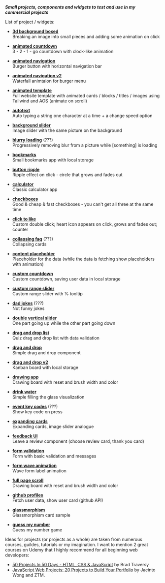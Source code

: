 ***Small projects, components and widgets to test and use in my commercial projects***


List of project / widgets:

- **[3d background boxed](https://nsokolov114.github.io/components-and-widgets/3d-background-boxes/)**  
Breaking an image into small pieces and adding some animation on click

- **[animated countdown](https://nsokolov114.github.io/components-and-widgets/animated-countdown/)**  
3 - 2 - 1 - go countdown with clock-like animation

- **[animated navigation](https://nsokolov114.github.io/components-and-widgets/animated-navigation/)**  
Burger button with horizontal navigation bar

- **[animated navigation v2](https://nsokolov114.github.io/components-and-widgets/animated-navigation-2/)**  
Waterfall animtaion for burger menu

- **[animated template](https://nsokolov114.github.io/components-and-widgets/animated-template/)**  
Full website template with animated cards / blocks / titles / images using Tailwind and AOS (animate on scroll)

- **[autotext](https://nsokolov114.github.io/components-and-widgets/autotext/)**  
Auto typing a string one character at a time + a change speed option

- **[background slider](https://nsokolov114.github.io/components-and-widgets/background-slider/)**  
Image slider with the same picture on the background

- **[blurry loading](https://nsokolov114.github.io/components-and-widgets/blurry-loading/)** (???)  
Progressively removing blur from a picture while [something] is loading

- **[bookmarks](https://nsokolov114.github.io/components-and-widgets/bookmarks/)**  
Small bookmarks app with local storage

- **[button ripple](https://nsokolov114.github.io/components-and-widgets/button-ripple/)**  
Ripple effect on click - circle that grows and fades out

- **[calculator](https://nsokolov114.github.io/components-and-widgets/calculator/)**  
Classic calculator app

- **[checkboxes](https://nsokolov114.github.io/components-and-widgets/checkboxes/)**  
Good & cheap & fast checkboxes - you can't get all three at the same time

- **[click to like](https://nsokolov114.github.io/components-and-widgets/click-to-like/)**  
Custom double click; heart icon appears on click, grows and fades out; counter




- **[collapsing faq](https://nsokolov114.github.io/components-and-widgets/collapsing-faq/)** (???)  
Collapsing cards

- **[content placeholder](https://nsokolov114.github.io/components-and-widgets/content-placeholder/)**  
Placeholder for the data (while the data is fetching show placeholders with animation)

- **[custom countdown](https://nsokolov114.github.io/components-and-widgets/custom-countdown/)**  
Custom countdown, saving user data in local storage

- **[custom range slider](https://nsokolov114.github.io/components-and-widgets/custom-range-slider/)**  
Custom range slider with % tooltip

- **[dad jokes](https://nsokolov114.github.io/components-and-widgets/dad-jokes/)**  (???)  
Not funny jokes

- **[double vertical slider](https://nsokolov114.github.io/components-and-widgets/double-vertical-slider/)**  
One part going up while the other part going down

- **[drag and drop list](https://nsokolov114.github.io/components-and-widgets/drag-and-drop-list/)**  
Quiz drag and drop list with data validation

- **[drag and drop](https://nsokolov114.github.io/components-and-widgets/drag-drop/)**  
Simple drag and drop component

- **[drag and drop v2](https://nsokolov114.github.io/components-and-widgets/drag-drop-2/)**  
Kanban board with local storage

- **[drawing app](https://nsokolov114.github.io/components-and-widgets/drawing-app/)**  
Drawing board with reset and brush width and color




- **[drink water](https://nsokolov114.github.io/components-and-widgets/drink-water/)**  
Simple filling the glass visualization

- **[event key codes](https://nsokolov114.github.io/components-and-widgets/event-key-codes/)** (???)  
Show key code on press

- **[expanding cards](https://nsokolov114.github.io/components-and-widgets/expanding-cards/)**  
Expanding cards, image slider analogue

- **[feedback UI](https://nsokolov114.github.io/components-and-widgets/feedback-ui/)**  
Leave a review component (choose review card, thank you card)

- **[form validation](https://nsokolov114.github.io/components-and-widgets/form-validation/)**  
Form with basic validation and messages

- **[form wave animation](https://nsokolov114.github.io/components-and-widgets/form-wave-animation/)**  
Wave form label animation

- **[full page scroll](https://nsokolov114.github.io/components-and-widgets/full-page-scroll/)**  
Drawing board with reset and brush width and color

- **[github profiles](https://nsokolov114.github.io/components-and-widgets/github-profiles/)**  
Fetch user data, show user card (github API)

- **[glassmorphism](https://nsokolov114.github.io/components-and-widgets/glassmorphism-test/)**  
Glassmorphism card sample

- **[guess my number](https://nsokolov114.github.io/components-and-widgets/guess-my-number/)**  
Guess my number game


Ideas for projects (or projects as a whole) are taken from numerous courses, guildes, tutorials or my imagination. I want to mention 2 great courses on Udemy that I highly recommend for all beginning web developers:  
- [50 Projects In 50 Days - HTML, CSS & JavaScript](https://www.udemy.com/course/50-projects-50-days/) by Brad Traversy  
- [JavaScript Web Projects: 20 Projects to Build Your Portfolio](https://www.udemy.com/course/javascript-web-projects-to-build-your-portfolio-resume/) by Jacinto Wong and ZTM.
